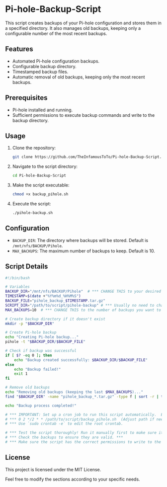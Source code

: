 # Pi-hole-Backup-Script

This script creates backups of your Pi-hole configuration and stores them in a specified directory. It also manages old backups, keeping only a configurable number of the most recent backups.

## Features
- Automated Pi-hole configuration backups.
- Configurable backup directory.
- Timestamped backup files.
- Automatic removal of old backups, keeping only the most recent backups.

## Prerequisites
- Pi-hole installed and running.
- Sufficient permissions to execute backup commands and write to the backup directory.

## Usage
1. Clone the repository:
   ```sh
   git clone https://github.com/TheInfamousToTo/Pi-hole-Backup-Script.git
   ```
2. Navigate to the script directory:
   ```sh
   cd Pi-hole-Backup-Script
   ```
3. Make the script executable:
   ```sh
   chmod +x backup_pihole.sh
   ```
4. Execute the script:
   ```sh
   ./pihole-backup.sh
   ```

## Configuration
- `BACKUP_DIR`: The directory where backups will be stored. Default is `/mnt/nfs/BACKUP/Pihole`.
- `MAX_BACKUPS`: The maximum number of backups to keep. Default is 10.

## Script Details
```bash
#!/bin/bash

# Variables
BACKUP_DIR="/mnt/nfs/BACKUP/Pihole"  # *** CHANGE THIS to your desired backup directory ***
TIMESTAMP=$(date +"%Y%m%d_%H%M%S")
BACKUP_FILE="pihole_backup_$TIMESTAMP.tar.gz"
SCRIPT_DIR="/path/to/script/pihole-backup" # *** Usually no need to change this, but it's good to define it ***
MAX_BACKUPS=10  # *** CHANGE THIS to the number of backups you want to keep ***

# Create backup directory if it doesn't exist
mkdir -p "$BACKUP_DIR"

# Create Pi-hole backup
echo "Creating Pi-hole backup..."
pihole -t "$BACKUP_DIR/$BACKUP_FILE"

# Check if backup was successful
if [ $? -eq 0 ]; then
    echo "Backup created successfully: $BACKUP_DIR/$BACKUP_FILE"
else
    echo "Backup failed!"
    exit 1
fi

# Remove old backups
echo "Removing old backups (keeping the last $MAX_BACKUPS)..."
find "$BACKUP_DIR" -name "pihole_backup_*.tar.gz" -type f | sort -r | tail -n +$((MAX_BACKUPS + 1)) | xargs rm -f

echo "Backup process completed!"

# *** IMPORTANT: Set up a cron job to run this script automatically.  Example (every 2 days at 2:00 AM):
# *** 0 2 */2 * * /path/to/script/backup_pihole.sh  (Adjust path if needed)
# *** Use `sudo crontab -e` to edit the root crontab.

# *** Test the script thoroughly! Run it manually first to make sure it's working as expected. ***
# *** Check the backups to ensure they are valid. ***
# *** Make sure the script has the correct permissions to write to the backup directory and run the `pihole` command. ***
```

## License
This project is licensed under the MIT License.

Feel free to modify the sections according to your specific needs.
